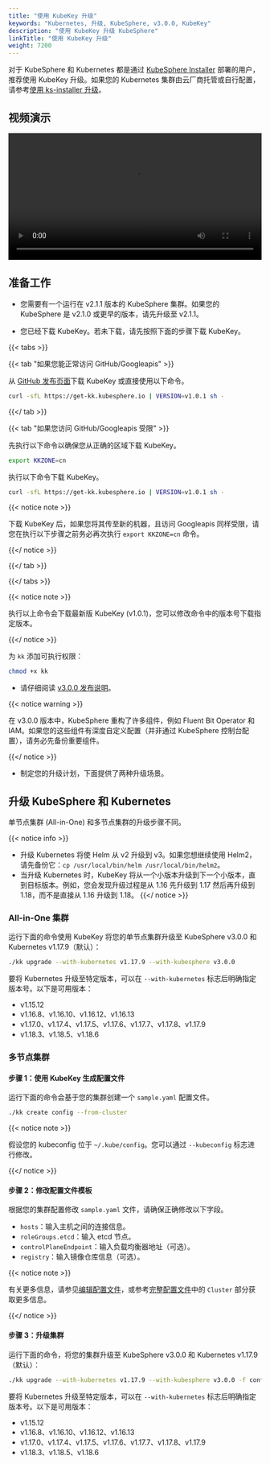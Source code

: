 ```yaml
---
title: "使用 KubeKey 升级"
keywords: "Kubernetes, 升级, KubeSphere, v3.0.0, KubeKey"
description: "使用 KubeKey 升级 KubeSphere"
linkTitle: "使用 KubeKey 升级"
weight: 7200
---
```


对于 KubeSphere 和 Kubernetes 都是通过 [KubeSphere Installer](https://v2-1.docs.kubesphere.io/docs/zh-CN/installation/all-in-one/#第二步-准备安装包) 部署的用户，推荐使用 KubeKey 升级。如果您的 Kubernetes 集群由云厂商托管或自行配置，请参考[使用 ks-installer 升级](../upgrade-with-ks-installer)。

## 视频演示

<video controls="controls" style="width: 100% !important; height: auto !important;">
  <source type="video/mp4" src="https://kubesphere-docs.pek3b.qingstor.com/website/docs-v3.0/%E5%AE%89%E8%A3%85%E4%B8%8E%E9%83%A8%E7%BD%B2_7_%E4%BB%8E%20KubeSphere%202.x%20%E5%8D%87%E7%BA%A7%E5%88%B0%203.0.mp4">
</video>

## 准备工作

- 您需要有一个运行在 v2.1.1 版本的 KubeSphere 集群。如果您的 KubeSphere 是 v2.1.0 或更早的版本，请先升级至 v2.1.1。

- 您已经下载 KubeKey。若未下载，请先按照下面的步骤下载 KubeKey。

{{< tabs >}}

{{< tab "如果您能正常访问 GitHub/Googleapis" >}}

从 [GitHub 发布页面](https://github.com/kubesphere/kubekey/releases)下载 KubeKey 或直接使用以下命令。

```bash
curl -sfL https://get-kk.kubesphere.io | VERSION=v1.0.1 sh -
```

{{</ tab >}}

{{< tab "如果您访问 GitHub/Googleapis 受限" >}}

先执行以下命令以确保您从正确的区域下载 KubeKey。

```bash
export KKZONE=cn
```

执行以下命令下载 KubeKey。

```bash
curl -sfL https://get-kk.kubesphere.io | VERSION=v1.0.1 sh -
```

{{< notice note >}}

下载 KubeKey 后，如果您将其传至新的机器，且访问 Googleapis 同样受限，请您在执行以下步骤之前务必再次执行 `export KKZONE=cn` 命令。

{{</ notice >}} 

{{</ tab >}}

{{</ tabs >}}

{{< notice note >}}

执行以上命令会下载最新版 KubeKey (v1.0.1)，您可以修改命令中的版本号下载指定版本。

{{</ notice >}} 

为 `kk` 添加可执行权限：

```bash
chmod +x kk
```

- 请仔细阅读 [v3.0.0 发布说明](../../release/release-v300/)。

{{< notice warning >}}

在 v3.0.0 版本中，KubeSphere 重构了许多组件，例如 Fluent Bit Operator 和 IAM。如果您的这些组件有深度自定义配置（并非通过 KubeSphere 控制台配置），请务必先备份重要组件。

{{</ notice >}}

- 制定您的升级计划，下面提供了两种升级场景。

## 升级 KubeSphere 和 Kubernetes

单节点集群 (All-in-One) 和多节点集群的升级步骤不同。

{{< notice info >}}

- 升级 Kubernetes 将使 Helm 从 v2 升级到 v3。如果您想继续使用 Helm2，请先备份它：`cp /usr/local/bin/helm /usr/local/bin/helm2`。
- 当升级 Kubernetes 时，KubeKey 将从一个小版本升级到下一个小版本，直到目标版本。例如，您会发现升级过程是从 1.16 先升级到 1.17 然后再升级到 1.18，而不是直接从 1.16 升级到 1.18。
{{</ notice >}}

### All-in-One 集群

运行下面的命令使用 KubeKey 将您的单节点集群升级至 KubeSphere v3.0.0 和 Kubernetes v1.17.9（默认）：

```bash
./kk upgrade --with-kubernetes v1.17.9 --with-kubesphere v3.0.0
```

要将 Kubernetes 升级至特定版本，可以在 `--with-kubernetes` 标志后明确指定版本号。以下是可用版本：

- v1.15.12
- v1.16.8、v1.16.10、v1.16.12、v1.16.13
- v1.17.0、v1.17.4、v1.17.5、v1.17.6、v1.17.7、v1.17.8、v1.17.9
- v1.18.3、v1.18.5、v1.18.6

### 多节点集群

#### 步骤 1：使用 KubeKey 生成配置文件

运行下面的命令会基于您的集群创建一个 `sample.yaml` 配置文件。

```bash
./kk create config --from-cluster
```

{{< notice note >}}

假设您的 kubeconfig 位于 `~/.kube/config`。您可以通过 `--kubeconfig` 标志进行修改。

{{</ notice >}}

#### 步骤 2：修改配置文件模板

根据您的集群配置修改 `sample.yaml` 文件，请确保正确修改以下字段。

- `hosts`：输入主机之间的连接信息。
- `roleGroups.etcd`：输入 etcd 节点。
- `controlPlaneEndpoint`：输入负载均衡器地址（可选）。
- `registry`：输入镜像仓库信息（可选）。

{{< notice note >}}

有关更多信息，请参见[编辑配置文件](https://kubesphere.io/zh/docs/installing-on-linux/introduction/multioverview/#2-编辑配置文件)，或参考[完整配置文件](https://github.com/kubesphere/kubekey/blob/master/docs/config-example.md)中的 `Cluster` 部分获取更多信息。

{{</ notice >}}

#### 步骤 3：升级集群

运行下面的命令，将您的集群升级至 KubeSphere v3.0.0 和 Kubernetes v1.17.9（默认）：

```bash
./kk upgrade --with-kubernetes v1.17.9 --with-kubesphere v3.0.0 -f config-sample.yaml
```

要将 Kubernetes 升级至特定版本，可以在 `--with-kubernetes` 标志后明确指定版本号。以下是可用版本：

- v1.15.12
- v1.16.8、v1.16.10、v1.16.12、v1.16.13
- v1.17.0、v1.17.4、v1.17.5、v1.17.6、v1.17.7、v1.17.8、v1.17.9
- v1.18.3、v1.18.5、v1.18.6
